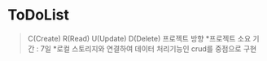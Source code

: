 # ToDoList
> C(Create) R(Read) U(Update) D(Delete)
  프로젝트 방향
*프로젝트 소요 기간 : 7일
*로컬 스토리지와 연결하여 데이터 처리기능인 crud를 중점으로 구현
 
